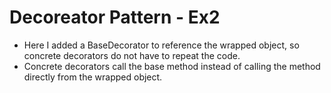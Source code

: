 ﻿# Decoreator Pattern - Ex2
- Here I added a BaseDecorator to reference the wrapped object, so concrete decorators do not have to repeat the code.
- Concrete decorators call the base method instead of calling the method directly from the wrapped object.
